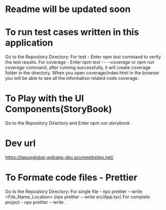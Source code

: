 # Readme will be updated soon

# To run test cases written in this application

Go to the Repository Directory:
For test - Enter _npm test_ command to verify the test results.
For coverage - Enter _npm test -- --coverage_ or _npm run coverage_ command, after running successfully, it will create coverage folder in the directory. When you open coverage/index.html in the browser you will be able to see all the information related code coverage.

# To Play with the UI Components(StoryBook)

Go to the Repository Directory and Enter _npm run storybook_

# Dev url

https://tapupglobal-webapp-dev.azurewebsites.net/

# To Formate code files - Prettier

Go to the Repository Directory:
For single file - npx prettier --write <File_Name_Location> (npx prettier --write src/App.tsx)
For complete project - npx prettier --write .